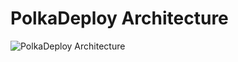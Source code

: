 # PolkaDeploy Architecture

![PolkaDeploy Architecture](https://raw.githubusercontent.com/Emmylong1/Pokaci-infra/main/polkadeploy-architecture.svg)